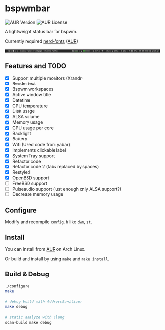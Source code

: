 # bspwmbar

![AUR Version](https://img.shields.io/aur/version/bspwmbar.svg)
![AUR License](https://img.shields.io/aur/license/bspwmbar.svg)

A lightweight status bar for bspwm.

Currently required [nerd-fonts](https://github.com/ryanoasis/nerd-fonts)
([AUR](https://aur.archlinux.org/packages/ttf-nerd-fonts-symbols/))

![bspwmbar.png](docs/bspwmbar.png)

## Features and TODO

- [x] Support multiple monitors (Xrandr)
- [x] Render text
- [x] Bspwm workspaces
- [x] Active window title
- [x] Datetime
- [x] CPU temperature
- [x] Disk usage
- [x] ALSA volume
- [x] Memory usage
- [x] CPU usage per core
- [x] Backlight
- [x] Battery
- [x] Wifi (Used code from yabar)
- [x] Implements clickable label
- [x] System Tray support
- [x] Refactor code
- [x] Refactor code 2 (tabs replaced by spaces)
- [x] Restyled
- [x] OpenBSD support
- [ ] FreeBSD support
- [ ] Pulseaudio support (just enough only ALSA support?)
- [ ] Decrease memory usage

## Configure

Modify and recompile `config.h` like `dwm`, `st`.

## Install

You can install from [AUR](https://aur.archlinux.org/packages/bspwmbar/) on Arch Linux.

Or build and install by using `make` and `make install`.

## Build & Debug

```sh
./configure
make

# debug build with AddressSanitizer
make debug

# static analyze with clang
scan-build make debug
```
